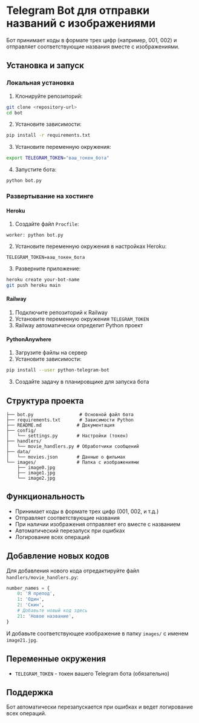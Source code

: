 # Telegram Bot для отправки названий с изображениями

Бот принимает коды в формате трех цифр (например, 001, 002) и отправляет соответствующие названия вместе с изображениями.

## Установка и запуск

### Локальная установка

1. Клонируйте репозиторий:
```bash
git clone <repository-url>
cd bot
```

2. Установите зависимости:
```bash
pip install -r requirements.txt
```

3. Установите переменную окружения:
```bash
export TELEGRAM_TOKEN="ваш_токен_бота"
```

4. Запустите бота:
```bash
python bot.py
```

### Развертывание на хостинге

#### Heroku

1. Создайте файл `Procfile`:
```
worker: python bot.py
```

2. Установите переменную окружения в настройках Heroku:
```
TELEGRAM_TOKEN=ваш_токен_бота
```

3. Разверните приложение:
```bash
heroku create your-bot-name
git push heroku main
```

#### Railway

1. Подключите репозиторий к Railway
2. Установите переменную окружения `TELEGRAM_TOKEN`
3. Railway автоматически определит Python проект

#### PythonAnywhere

1. Загрузите файлы на сервер
2. Установите зависимости:
```bash
pip install --user python-telegram-bot
```

3. Создайте задачу в планировщике для запуска бота

## Структура проекта

```
├── bot.py                 # Основной файл бота
├── requirements.txt       # Зависимости Python
├── README.md             # Документация
├── config/
│   └── settings.py       # Настройки (токен)
├── handlers/
│   └── movie_handlers.py # Обработчики сообщений
├── data/
│   └── movies.json       # Данные о фильмах
└── images/               # Папка с изображениями
    ├── image0.jpg
    ├── image1.jpg
    └── image2.jpg
```

## Функциональность

- Принимает коды в формате трех цифр (001, 002, и т.д.)
- Отправляет соответствующие названия
- При наличии изображения отправляет его вместе с названием
- Автоматический перезапуск при ошибках
- Логирование всех операций

## Добавление новых кодов

Для добавления нового кода отредактируйте файл `handlers/movie_handlers.py`:

```python
number_names = {
    0: 'Я препод',
    1: 'Один',
    2: 'Скин',
    # Добавьте новый код здесь
    21: 'Новое название',
}
```

И добавьте соответствующее изображение в папку `images/` с именем `image21.jpg`.

## Переменные окружения

- `TELEGRAM_TOKEN` - токен вашего Telegram бота (обязательно)

## Поддержка

Бот автоматически перезапускается при ошибках и ведет логирование всех операций. 